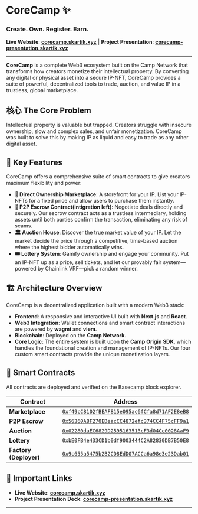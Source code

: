 # CoreCamp ✨

### Create. Own. Register. Earn.

**Live Website**: [**corecamp.skartik.xyz**](https://corecamp.skartik.xyz/) | **Project Presentation**: [**corecamp-presentation.skartik.xyz**](https://corecamp-presentation.skartik.xyz/)

---

**CoreCamp** is a complete Web3 ecosystem built on the Camp Network that transforms how creators monetize their intellectual property. By converting any digital or physical asset into a secure IP-NFT, CoreCamp provides a suite of powerful, decentralized tools to trade, auction, and value IP in a trustless, global marketplace.

## 核心 The Core Problem

Intellectual property is valuable but trapped. Creators struggle with insecure ownership, slow and complex sales, and unfair monetization. CoreCamp was built to solve this by making IP as liquid and easy to trade as any other digital asset.

## 🚀 Key Features

CoreCamp offers a comprehensive suite of smart contracts to give creators maximum flexibility and power:

* **🛒 Direct Ownership Marketplace**: A storefront for your IP. List your IP-NFTs for a fixed price and allow users to purchase them instantly.
* **🤝 P2P Escrow Contract(intigration left)**: Negotiate deals directly and securely. Our escrow contract acts as a trustless intermediary, holding assets until both parties confirm the transaction, eliminating any risk of scams.
* **🏛️ Auction House**: Discover the true market value of your IP. Let the market decide the price through a competitive, time-based auction where the highest bidder automatically wins.
* **🎟️ Lottery System**: Gamify ownership and engage your community. Put an IP-NFT up as a prize, sell tickets, and let our provably fair system—powered by Chainlink VRF—pick a random winner.

## 🏗️ Architecture Overview

CoreCamp is a decentralized application built with a modern Web3 stack:

* **Frontend**: A responsive and interactive UI built with **Next.js** and **React**.
* **Web3 Integration**: Wallet connections and smart contract interactions are powered by **wagmi** and **viem**.
* **Blockchain**: Deployed on the **Camp Network**.
* **Core Logic**: The entire system is built upon the **Camp Origin SDK**, which handles the foundational creation and management of IP-NFTs. Our four custom smart contracts provide the unique monetization layers.

## 📜 Smart Contracts

All contracts are deployed and verified on the Basecamp block explorer.

| Contract          | Address                                                                                                            |
| ----------------- | ------------------------------------------------------------------------------------------------------------------ |
| **Marketplace** | [`0xf49cC8102fBEAF815e095ac6fCfa8d71AF2E8eB8`](https://basecamp.cloud.blockscout.com/address/0xf49cC8102fBEAF815e095ac6fCfa8d71AF2E8eB8) |
| **P2P Escrow** | [`0x56360A8F270EDeacCC4872efc374CC4F75cFF9a1`](https://basecamp.cloud.blockscout.com/address/0x56360A8F270EDeacCC4872efc374CC4F75cFF9a1) |
| **Auction** | [`0x02280daEC6829D2595163513cF3d04Cc0028AaF9`](https://basecamp.cloud.blockscout.com/address/0x02280daEC6829D2595163513cF3d04Cc0028AaF9) |
| **Lottery** | [`0xbE0FB4e433CD1b0df9003444C2A82830DB7B50E8`](https://basecamp.cloud.blockscout.com/address/0xbE0FB4e433CD1b0df9003444C2A82830DB7B50E8) |
| **Factory (Deployer)** | [`0x9c655a5475b2B2CD8EdD07ACCa6a98e3e23Dab01`](https://basecamp.cloud.blockscout.com/address/0x9c655a5475b2B2CD8EdD07ACCa6a98e3e23Dab01) |


## 🔗 Important Links

* **Live Website**: [**corecamp.skartik.xyz**](https://corecamp.skartik.xyz/)
* **Project Presentation Deck**: [**corecamp-presentation.skartik.xyz**](https://corecamp-presentation.skartik.xyz/)

---
